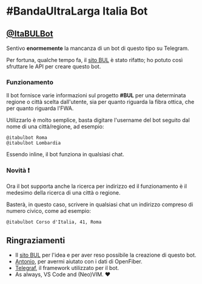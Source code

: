 # #BandaUltraLarga Italia Bot

## [@ItaBULBot](http://telegram.me/itabulbot)

Sentivo **enormemente** la mancanza di un bot di questo tipo su Telegram.

Per fortuna, qualche tempo fa, il [sito BUL](http://bandaultralarga.italia.it)
è stato rifatto; ho potuto così sfruttare le API per creare questo bot.

### Funzionamento

Il bot fornisce varie informazioni sul progetto **#BUL** per una determinata
regione o città scelta dall'utente, sia per quanto riguarda la fibra ottica,
che per quanto riguarda l'FWA.

Utilizzarlo è molto semplice, basta digitare l'username del bot seguito dal
nome di una città/regione, ad esempio:

```
@itabulbot Roma
@itabulbot Lombardia
```

Essendo inline, il bot funziona in qualsiasi chat.

### Novità ❗️

Ora il bot supporta anche la ricerca per indirizzo ed il funzionamento è il medesimo della ricerca di una città o regione.

Basterà, in questo caso, scrivere in qualsiasi chat un indirizzo compreso di numero civico, come ad esempio:

```
@itabulbot Corso d'Italia, 41, Roma
```

## Ringraziamenti

- Il [sito BUL](http://bandaultralarga.italia.it) per l'idea e per aver reso
  possibile la creazione di questo bot.
- [Antonio](https://github.com/Pitasi), per avermi aiutato con i dati di
  OpenFiber.
- [Telegraf](https://github.com/telegraf/telegraf), il framework utilizzato
  per il bot.
- As always, VS Code and (Neo)VIM. ❤️
